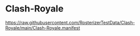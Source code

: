 # Clash-Royale

https://raw.githubusercontent.com/RosterizerTestData/Clash-Royale/main/Clash-Royale.manifest